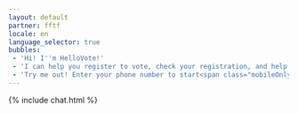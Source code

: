 ```yaml
---
layout: default
partner: fftf
locale: en
language_selector: true
bubbles:
 - 'Hi! I''m HelloVote!'
 - 'I can help you register to vote, check your registration, and help your friends register.'
 - 'Try me out! Enter your phone number to start<span class="mobileOnly">, or <a href="https://m.me/hellovote">chat on Facebook Messenger</a></span>.'
---
```

{% include chat.html %}



